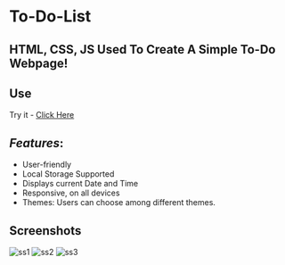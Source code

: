 # To-Do-List

## HTML, CSS, JS Used To Create A Simple To-Do Webpage!

## Use
Try it - [Click Here](https://nitish312.github.io/To-Do-List/)

## *Features*:

* User-friendly
* Local Storage Supported
* Displays current Date and Time
* Responsive, on all devices
* Themes: Users can choose among different themes.

## Screenshots
![ss1](https://user-images.githubusercontent.com/94921807/184082219-d620df02-fa44-4773-921e-0ab7b93e5781.PNG)
![ss2](https://user-images.githubusercontent.com/94921807/184082253-5c3922f9-c813-47d2-8757-ca20d5fb4d29.PNG)
![ss3](https://user-images.githubusercontent.com/94921807/184082244-8121c243-922d-42d7-95a8-9b679faea8c5.PNG)
